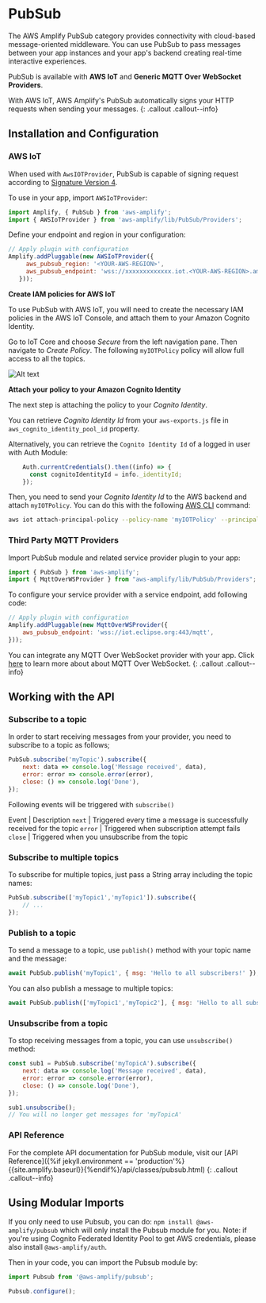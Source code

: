 ---
---
# PubSub

The AWS Amplify PubSub category provides connectivity with cloud-based message-oriented middleware. You can use PubSub to pass messages between your app instances and your app's backend creating real-time interactive experiences.

PubSub is available with **AWS IoT** and **Generic MQTT Over WebSocket Providers**. 

With AWS IoT, AWS Amplify's PubSub automatically signs your HTTP requests when sending your messages.
{: .callout .callout--info}

## Installation and Configuration

### AWS IoT

When used with `AwsIOTProvider`, PubSub is capable of signing request according to [Signature Version 4](https://docs.aws.amazon.com/general/latest/gr/signature-version-4.html). 

To use in your app, import `AWSIoTProvider`:

```js
import Amplify, { PubSub } from 'aws-amplify';
import { AWSIoTProvider } from 'aws-amplify/lib/PubSub/Providers';
```

Define your endpoint and region in your configuration:

```js
// Apply plugin with configuration
Amplify.addPluggable(new AWSIoTProvider({
     aws_pubsub_region: '<YOUR-AWS-REGION>',
     aws_pubsub_endpoint: 'wss://xxxxxxxxxxxxx.iot.<YOUR-AWS-REGION>.amazonaws.com/mqtt',
   }));
```

**Create IAM policies for AWS IoT**

To use PubSub with AWS IoT, you will need to create the necessary IAM policies in the AWS IoT Console, and attach them to your Amazon Cognito Identity. 

Go to IoT Core and choose *Secure* from the left navigation pane. Then navigate to *Create Policy*. The following `myIOTPolicy` policy will allow full access to all the topics.

![Alt text](images/iot_attach_policy.png?raw=true "Title")


**Attach your policy to your Amazon Cognito Identity**

The next step is attaching the policy to your *Cognito Identity*. 

You can retrieve *Cognito Identity Id* from your `aws-exports.js` file in `aws_cognito_identity_pool_id` property. 

Alternatively, you can retrieve the `Cognito Identity Id` of a logged in user with Auth Module:
```js
    Auth.currentCredentials().then((info) => {
      const cognitoIdentityId = info._identityId;
    });
```

Then, you need to send your *Cognito Identity Id* to the AWS backend and attach `myIOTPolicy`. You can do this with the following [AWS CLI](https://aws.amazon.com/cli/) command:

```bash
aws iot attach-principal-policy --policy-name 'myIOTPolicy' --principal '<YOUR_COGNITO_IDENTITY_ID>'
```

### Third Party MQTT Providers

Import PubSub module and related service provider plugin to your app:

```js
import { PubSub } from 'aws-amplify';
import { MqttOverWSProvider } from "aws-amplify/lib/PubSub/Providers";
```

To configure your service provider with a service endpoint, add following code:
```js
// Apply plugin with configuration
Amplify.addPluggable(new MqttOverWSProvider({
    aws_pubsub_endpoint: 'wss://iot.eclipse.org:443/mqtt',
}));
```

You can integrate any MQTT Over WebSocket provider with your app. Click [here](https://docs.aws.amazon.com/iot/latest/developerguide/protocols.html#mqtt-ws) to learn more about about MQTT Over WebSocket.
{: .callout .callout--info}

## Working with the API

### Subscribe to a topic

In order to start receiving messages from your provider, you need to subscribe to a topic as follows;
```js
PubSub.subscribe('myTopic').subscribe({
    next: data => console.log('Message received', data),
    error: error => console.error(error),
    close: () => console.log('Done'),
});
```

Following events will be triggered with `subscribe()`

Event | Description 
`next` | Triggered every time a message is successfully received for the topic
`error` | Triggered when subscription attempt fails 
`close` | Triggered when you unsubscribe from the topic

### Subscribe to multiple topics

To subscribe for multiple topics, just pass a String array including the topic names:
```js
PubSub.subscribe(['myTopic1','myTopic1']).subscribe({
    // ...
});
```

### Publish to a topic

To send a message to a topic, use `publish()` method with your topic name and the message:
```js
await PubSub.publish('myTopic1', { msg: 'Hello to all subscribers!' });
```

You can also publish a message to multiple topics:
```js
await PubSub.publish(['myTopic1','myTopic2'], { msg: 'Hello to all subscribers!' });
```

### Unsubscribe from a topic

To stop receiving messages from a topic, you can use `unsubscribe()` method:
```js
const sub1 = PubSub.subscribe('myTopicA').subscribe({
    next: data => console.log('Message received', data),
    error: error => console.error(error),
    close: () => console.log('Done'),
});

sub1.unsubscribe();
// You will no longer get messages for 'myTopicA'
```

### API Reference

For the complete API documentation for PubSub module, visit our [API Reference]({%if jekyll.environment == 'production'%}{{site.amplify.baseurl}}{%endif%}/api/classes/pubsub.html)
{: .callout .callout--info}

## Using Modular Imports

If you only need to use Pubsub, you can do: `npm install @aws-amplify/pubsub` which will only install the Pubsub module for you.
Note: if you're using Cognito Federated Identity Pool to get AWS credentials, please also install `@aws-amplify/auth`.

Then in your code, you can import the Pubsub module by:
```js
import Pubsub from '@aws-amplify/pubsub';

Pubsub.configure();

```
